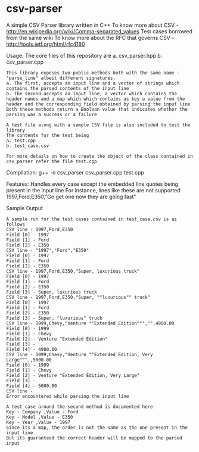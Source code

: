 csv-parser
==========

A simple CSV Parser library written in C++
To know more about CSV - http://en.wikipedia.org/wiki/Comma-separated_values
Test cases borrowed from the same wiki
To know more about the RFC that governs CSV - http://tools.ietf.org/html/rfc4180

Usage:
    The core files of this repository are
    a. csv_parser.hpp
    b. csv_parser.cpp

    This library exposes two public methods both with the same name - "parse_line" albeit different signatures.
    a. The first, accepts an input line and a vector of strings which contains the parsed contents of the input line
    b. The second accepts an input line, a vector which contains the header names and a map which which contains as key a value from the header and the corresponding field obtained by parsing the input line
    Both these methods return a Boolean value that indicates whether the parsing was a success or a failure

    A test file along with a sample CSV file is also included to test the library
    The contents for the test being
    a. test.cpp
    b. test_case.csv

    For more details on how to create the object of the class contained in csv_parser refer the file test.cpp

Compilation:
    g++ -o csv_parser csv_parser.cpp test.cpp

Features:
    Handles every case except the embedded line quotes being present in the input line
    For instance, lines like these are not supported
    1997,Ford,E350,"Go get one now
    they are going fast"

Sample Output

    A sample run for the test cases contained in test_case.csv is as follows
    CSV line - 1997,Ford,E350
    Field [0] - 1997
    Field [1] - Ford
    Field [2] - E350
    CSV line - "1997","Ford","E350"
    Field [0] - 1997
    Field [1] - Ford
    Field [2] - E350
    CSV line - 1997,Ford,E350,"Super, luxurious truck"
    Field [0] - 1997
    Field [1] - Ford
    Field [2] - E350
    Field [3] - Super, luxurious truck
    CSV line - 1997,Ford,E350,"Super, ""luxurious"" truck"
    Field [0] - 1997
    Field [1] - Ford
    Field [2] - E350
    Field [3] - Super, "luxurious" truck
    CSV line - 1999,Chevy,"Venture ""Extended Edition""","",4900.00
    Field [0] - 1999
    Field [1] - Chevy
    Field [2] - Venture "Extended Edition"
    Field [3] - 
    Field [4] - 4900.00
    CSV line - 1999,Chevy,"Venture ""Extended Edition, Very Large""",,5000.00
    Field [0] - 1999
    Field [1] - Chevy
    Field [2] - Venture "Extended Edition, Very Large"
    Field [3] - 
    Field [4] - 5000.00
    CSV line - 
    Error encountered while parsing the input line

    A test case around the second method is documented here
    Key - Company ,Value - Ford
    Key - Model ,Value - E350
    Key - Year ,Value - 1997
    Since its a map, the order is not the same as the one present in the input line
    But its guaranteed the correct header will be mapped to the parsed input
